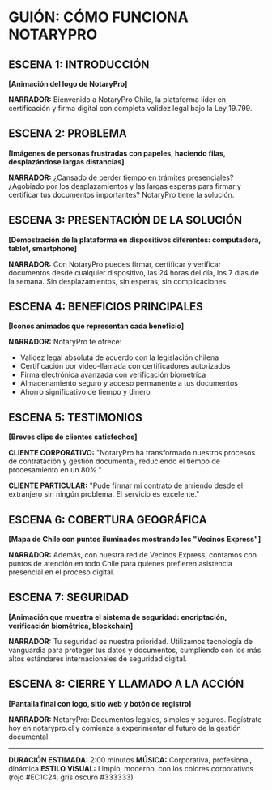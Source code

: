 # GUIÓN: CÓMO FUNCIONA NOTARYPRO

## ESCENA 1: INTRODUCCIÓN
**[Animación del logo de NotaryPro]**

**NARRADOR:** 
Bienvenido a NotaryPro Chile, la plataforma líder en certificación y firma digital con completa validez legal bajo la Ley 19.799.

## ESCENA 2: PROBLEMA
**[Imágenes de personas frustradas con papeles, haciendo filas, desplazándose largas distancias]**

**NARRADOR:** 
¿Cansado de perder tiempo en trámites presenciales? ¿Agobiado por los desplazamientos y las largas esperas para firmar y certificar tus documentos importantes? NotaryPro tiene la solución.

## ESCENA 3: PRESENTACIÓN DE LA SOLUCIÓN
**[Demostración de la plataforma en dispositivos diferentes: computadora, tablet, smartphone]**

**NARRADOR:** 
Con NotaryPro puedes firmar, certificar y verificar documentos desde cualquier dispositivo, las 24 horas del día, los 7 días de la semana. Sin desplazamientos, sin esperas, sin complicaciones.

## ESCENA 4: BENEFICIOS PRINCIPALES
**[Iconos animados que representan cada beneficio]**

**NARRADOR:** 
NotaryPro te ofrece:
* Validez legal absoluta de acuerdo con la legislación chilena
* Certificación por video-llamada con certificadores autorizados
* Firma electrónica avanzada con verificación biométrica
* Almacenamiento seguro y acceso permanente a tus documentos
* Ahorro significativo de tiempo y dinero

## ESCENA 5: TESTIMONIOS
**[Breves clips de clientes satisfechos]**

**CLIENTE CORPORATIVO:** 
"NotaryPro ha transformado nuestros procesos de contratación y gestión documental, reduciendo el tiempo de procesamiento en un 80%."

**CLIENTE PARTICULAR:** 
"Pude firmar mi contrato de arriendo desde el extranjero sin ningún problema. El servicio es excelente."

## ESCENA 6: COBERTURA GEOGRÁFICA
**[Mapa de Chile con puntos iluminados mostrando los "Vecinos Express"]**

**NARRADOR:** 
Además, con nuestra red de Vecinos Express, contamos con puntos de atención en todo Chile para quienes prefieren asistencia presencial en el proceso digital.

## ESCENA 7: SEGURIDAD
**[Animación que muestra el sistema de seguridad: encriptación, verificación biométrica, blockchain]**

**NARRADOR:** 
Tu seguridad es nuestra prioridad. Utilizamos tecnología de vanguardia para proteger tus datos y documentos, cumpliendo con los más altos estándares internacionales de seguridad digital.

## ESCENA 8: CIERRE Y LLAMADO A LA ACCIÓN
**[Pantalla final con logo, sitio web y botón de registro]**

**NARRADOR:** 
NotaryPro: Documentos legales, simples y seguros. Regístrate hoy en notarypro.cl y comienza a experimentar el futuro de la gestión documental.

---

**DURACIÓN ESTIMADA:** 2:00 minutos
**MÚSICA:** Corporativa, profesional, dinámica
**ESTILO VISUAL:** Limpio, moderno, con los colores corporativos (rojo #EC1C24, gris oscuro #333333)